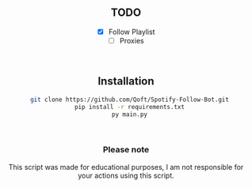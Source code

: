 <br/>
<div align="center">

## TODO

- [x] Follow Playlist
- [ ] Proxies

<br>

## Installation

```bash
  git clone https://github.com/Qoft/Spotify-Follow-Bot.git
  pip install -r requirements.txt
  py main.py
```
    
<br>

### Please note

This script was made for educational purposes, I am not responsible for your actions using this script.
</div>
